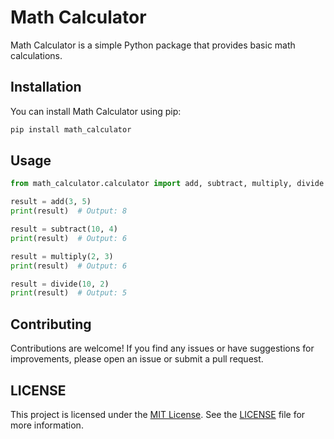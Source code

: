 # Math Calculator

Math Calculator is a simple Python package that provides basic math calculations.

## Installation

You can install Math Calculator using pip:

```bash
pip install math_calculator
```

## Usage

```python
from math_calculator.calculator import add, subtract, multiply, divide

result = add(3, 5)
print(result)  # Output: 8

result = subtract(10, 4)
print(result)  # Output: 6

result = multiply(2, 3)
print(result)  # Output: 6

result = divide(10, 2)
print(result)  # Output: 5
```

## Contributing

Contributions are welcome! If you find any issues or have suggestions for improvements, please open an issue or submit a pull request.

## LICENSE

This project is licensed under the [MIT License](LICENSE). See the [LICENSE](LICENSE) file for more information.
